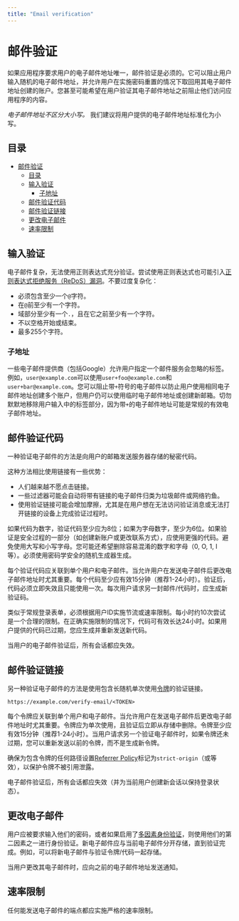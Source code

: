 ```yaml
---
title: "Email verification"
---
```


# 邮件验证

如果应用程序要求用户的电子邮件地址唯一，邮件验证是必须的。它可以阻止用户输入随机的电子邮件地址，并允许用户在实施密码重置的情况下取回用其电子邮件地址创建的账户。您甚至可能希望在用户验证其电子邮件地址之前阻止他们访问应用程序的内容。

*电子邮件地址不区分大小写。* 我们建议将用户提供的电子邮件地址标准化为小写。

## 目录

- [邮件验证](#邮件验证)
	- [目录](#目录)
	- [输入验证](#输入验证)
		- [子地址](#子地址)
	- [邮件验证代码](#邮件验证代码)
	- [邮件验证链接](#邮件验证链接)
	- [更改电子邮件](#更改电子邮件)
	- [速率限制](#速率限制)

## 输入验证

电子邮件复杂，无法使用正则表达式充分验证。尝试使用正则表达式也可能引入[正则表达式拒绝服务（ReDoS）漏洞](https://owasp.org/www-community/attacks/Regular_expression_Denial_of_Service_-_ReDoS)。不要过度复杂化：

- 必须包含至少一个`@`字符。
- 在`@`前至少有一个字符。
- 域部分至少有一个`.`，且在它之前至少有一个字符。
- 不以空格开始或结束。
- 最多255个字符。

### 子地址

一些电子邮件提供商（包括Google）允许用户指定一个邮件服务会忽略的标签。例如，`user@example.com`可以使用`user+foo@example.com`和`user+bar@example.com`。您可以阻止带`+`符号的电子邮件以防止用户使用相同电子邮件地址创建多个账户，但用户仍可以使用临时电子邮件地址或创建新邮箱。切勿默默地移除用户输入中的标签部分，因为带`+`的电子邮件地址可能是常规的有效电子邮件地址。

## 邮件验证代码

一种验证电子邮件的方法是向用户的邮箱发送服务器存储的秘密代码。

这种方法相比使用链接有一些优势：

- 人们越来越不愿点击链接。
- 一些过滤器可能会自动将带有链接的电子邮件归类为垃圾邮件或网络钓鱼。
- 使用验证链接可能会增加摩擦，尤其是在用户想在无法访问验证消息或无法打开链接的设备上完成验证过程时。

如果代码为数字，验证代码至少应为8位；如果为字母数字，至少为6位。如果验证是安全过程的一部分（如创建新账户或更改联系方式），应使用更强的代码。避免使用大写和小写字母。您可能还希望删除容易混淆的数字和字母（0, O, 1, I等）。必须使用密码学安全的随机生成器生成。

每个验证代码应关联到单个用户和电子邮件。当允许用户在发送电子邮件后更改电子邮件地址时尤其重要。每个代码至少应有效15分钟（推荐1-24小时）。验证后，代码必须立即失效且只能使用一次。每次用户请求另一封邮件/代码时，应生成新验证码。

类似于常规登录表单，必须根据用户ID实施节流或速率限制。每小时约10次尝试是一个合理的限制。在正确实施限制的情况下，代码可有效长达24小时。如果用户提供的代码已过期，您应生成并重新发送新代码。

当用户的电子邮件验证后，所有会话都应失效。

## 邮件验证链接

另一种验证电子邮件的方法是使用包含长随机单次使用[令牌](/server-side-tokens)的验证链接。

```text
https://example.com/verify-email/<TOKEN>
```

每个令牌应关联到单个用户和电子邮件。当允许用户在发送电子邮件后更改电子邮件地址时尤其重要。令牌应为单次使用，且验证后立即从存储中删除。令牌至少应有效15分钟（推荐1-24小时）。当用户请求另一个验证电子邮件时，如果令牌还未过期，您可以重新发送以前的令牌，而不是生成新令牌。

确保为包含令牌的任何路径设置[Referrer Policy](https://developer.mozilla.org/en-US/docs/Web/HTTP/Headers/Referrer-Policy)标记为`strict-origin`（或等效），以保护令牌不被引用泄露。

电子邮件验证后，所有会话都应失效（并为当前用户创建新会话以保持登录状态）。

## 更改电子邮件

用户应被要求输入他们的密码，或者如果启用了[多因素身份验证](/mfa)，则使用他们的第二因素之一进行身份验证。新电子邮件应与当前电子邮件分开存储，直到验证完成。例如，可以将新电子邮件与验证令牌/代码一起存储。

当用户更改其电子邮件时，应向之前的电子邮件地址发送通知。

## 速率限制

任何能发送电子邮件的端点都应实施严格的速率限制。